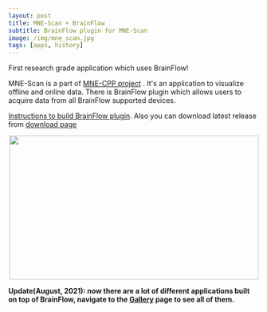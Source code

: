 ```yaml
---
layout: post
title: MNE-Scan + BrainFlow
subtitle: BrainFlow plugin for MNE-Scan
image: /img/mne_scan.jpg
tags: [apps, history]
---
```


First research grade application which uses BrainFlow!

MNE-Scan is a part of [MNE-CPP project](https://github.com/mne-tools/mne-cpp) . It's an application to visualize offline and online data. There is BrainFlow plugin which allows users to acquire data from all BrainFlow supported devices.

[Instructions to build BrainFlow plugin](https://mne-cpp.github.io/pages/development/brainflow.html). Also you can download latest release from [download page](https://mne-cpp.github.io/pages/install/binaries.html)

<p align="center">
    <img width="500" height="289" src="https://live.staticflickr.com/65535/49687876918_9703569326.jpg">
</p>

**Update(August, 2021): now there are a lot of different applications built on top of BrainFlow, navigate to the [Gallery](https://brainflow.org/gallery/) page to see all of them.**